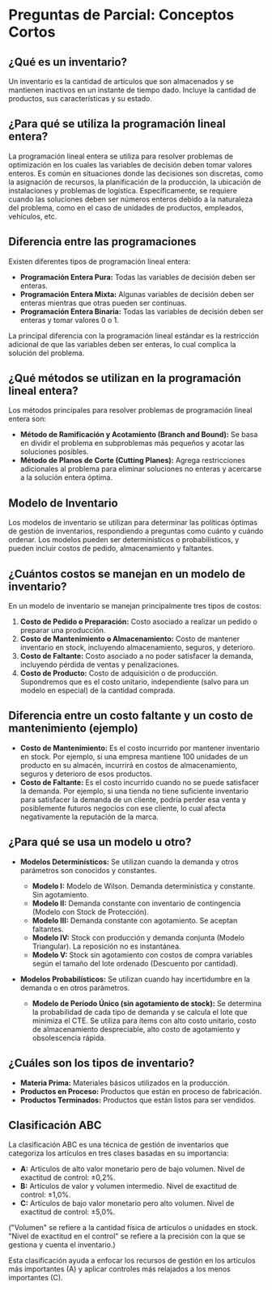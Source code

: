# Preguntas de Parcial: Conceptos Cortos

## ¿Qué es un inventario?

Un inventario es la cantidad de artículos que son almacenados y se mantienen inactivos en un instante de tiempo dado. Incluye la cantidad de productos, sus características y su estado.

## ¿Para qué se utiliza la programación lineal entera?
La programación lineal entera se utiliza para resolver problemas de optimización en los cuales las variables de decisión deben tomar valores enteros. Es común en situaciones donde las decisiones son discretas, como la asignación de recursos, la planificación de la producción, la ubicación de instalaciones y problemas de logística. Específicamente, se requiere cuando las soluciones deben ser números enteros debido a la naturaleza del problema, como en el caso de unidades de productos, empleados, vehículos, etc.

## Diferencia entre las programaciones
Existen diferentes tipos de programación lineal entera:
- **Programación Entera Pura:** Todas las variables de decisión deben ser enteras.
- **Programación Entera Mixta:** Algunas variables de decisión deben ser enteras mientras que otras pueden ser continuas.
- **Programación Entera Binaria:** Todas las variables de decisión deben ser enteras y tomar valores 0 o 1.

La principal diferencia con la programación lineal estándar es la restricción adicional de que las variables deben ser enteras, lo cual complica la solución del problema.

## ¿Qué métodos se utilizan en la programación lineal entera?
Los métodos principales para resolver problemas de programación lineal entera son:
- **Método de Ramificación y Acotamiento (Branch and Bound):** Se basa en dividir el problema en subproblemas más pequeños y acotar las soluciones posibles.
- **Método de Planos de Corte (Cutting Planes):** Agrega restricciones adicionales al problema para eliminar soluciones no enteras y acercarse a la solución entera óptima.

## Modelo de Inventario
Los modelos de inventario se utilizan para determinar las políticas óptimas de gestión de inventarios, respondiendo a preguntas como cuánto y cuándo ordenar. Los modelos pueden ser determinísticos o probabilísticos, y pueden incluir costos de pedido, almacenamiento y faltantes.

## ¿Cuántos costos se manejan en un modelo de inventario?
En un modelo de inventario se manejan principalmente tres tipos de costos:
1. **Costo de Pedido o Preparación:** Costo asociado a realizar un pedido o preparar una producción.
2. **Costo de Mantenimiento o Almacenamiento:** Costo de mantener inventario en stock, incluyendo almacenamiento, seguros, y deterioro.
3. **Costo de Faltante:** Costo asociado a no poder satisfacer la demanda, incluyendo pérdida de ventas y penalizaciones.
4. **Costo de Producto:** Costo de adquisición o de producción. Supondremos que es el costo unitario, independiente (salvo para un modelo en especial) de la cantidad comprada.

## Diferencia entre un costo faltante y un costo de mantenimiento (ejemplo)
- **Costo de Mantenimiento:** Es el costo incurrido por mantener inventario en stock. Por ejemplo, si una empresa mantiene 100 unidades de un producto en su almacén, incurrirá en costos de almacenamiento, seguros y deterioro de esos productos.
- **Costo de Faltante:** Es el costo incurrido cuando no se puede satisfacer la demanda. Por ejemplo, si una tienda no tiene suficiente inventario para satisfacer la demanda de un cliente, podría perder esa venta y posiblemente futuros negocios con ese cliente, lo cual afecta negativamente la reputación de la marca.

## ¿Para qué se usa un modelo u otro?
- **Modelos Determinísticos:** Se utilizan cuando la demanda y otros parámetros son conocidos y constantes.
  - **Modelo I:** Modelo de Wilson. Demanda determinística y constante. Sin agotamiento.
  - **Modelo II:** Demanda constante con inventario de contingencia (Modelo con Stock de Protección).
  - **Modelo III:** Demanda constante con agotamiento. Se aceptan faltantes.
  - **Modelo IV:** Stock con producción y demanda conjunta (Modelo Triangular). La reposición no es instantánea.
  - **Modelo V:** Stock sin agotamiento con costos de compra variables según el tamaño del lote ordenado (Descuento por cantidad).

- **Modelos Probabilísticos:** Se utilizan cuando hay incertidumbre en la demanda o en otros parámetros.
  - **Modelo de Período Único (sin agotamiento de stock):** Se determina la probabilidad de cada tipo de demanda y se calcula el lote que minimiza el CTE. Se utiliza para ítems con alto costo unitario, costo de almacenamiento despreciable, alto costo de agotamiento y obsolescencia rápida.

## ¿Cuáles son los tipos de inventario?
- **Materia Prima:** Materiales básicos utilizados en la producción.
- **Productos en Proceso:** Productos que están en proceso de fabricación.
- **Productos Terminados:** Productos que están listos para ser vendidos.

## Clasificación ABC
La clasificación ABC es una técnica de gestión de inventarios que categoriza los artículos en tres clases basadas en su importancia:
- **A:** Artículos de alto valor monetario pero de bajo volumen. Nivel de exactitud de control: ±0,2%.
- **B:** Artículos de valor y volumen intermedio. Nivel de exactitud de control: ±1,0%.
- **C:** Artículos de bajo valor monetario pero alto volumen. Nivel de exactitud de control: ±5,0%.

("Volumen" se refiere a la cantidad física de artículos o unidades en stock. "Nivel de exactitud en el control" se refiere a la precisión con la que se gestiona y cuenta el inventario.)

Esta clasificación ayuda a enfocar los recursos de gestión en los artículos más importantes (A) y aplicar controles más relajados a los menos importantes (C).
